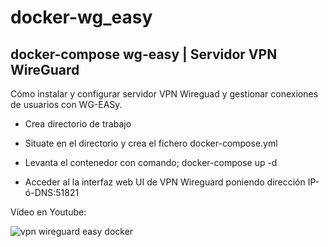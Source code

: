 # docker-wg_easy
## docker-compose wg-easy | Servidor VPN WireGuard

Cómo instalar y configurar servidor VPN Wireguad y gestionar conexiones de usuarios con WG-EASy.

- Crea directorio de trabajo

- Situate en el directorio y crea el fichero docker-compose.yml

- Levanta el contenedor con comando; docker-compose up -d

- Acceder al la interfaz web UI de VPN Wireguard poniendo dirección IP-ó-DNS:51821

Vídeo en Youtube:

![vpn wireguard easy docker](https://github.com/JLalib/docker-wg_easy/assets/57844755/85292e9a-b0a3-4a8b-a216-351ebb69ddf5)

